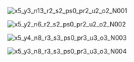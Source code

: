 ![x5_y3_n13_r2_s2_ps0_pr2_u2_o2_N001](https://user-images.githubusercontent.com/76483147/141643864-5ab7777a-f567-4b30-83d5-d47833dcc1ee.png)

![x5_y2_n6_r2_s2_ps0_pr2_u2_o2_N002](https://user-images.githubusercontent.com/76483147/141643866-cf758637-5757-4803-8a62-8d2342ef057c.png)

![x5_y4_n8_r3_s3_ps0_pr3_u3_o3_N003](https://user-images.githubusercontent.com/76483147/141643868-c159e131-186e-4b05-a9e7-a04aa756e7d1.png)

![x5_y3_n8_r3_s3_ps0_pr3_u3_o3_N004](https://user-images.githubusercontent.com/76483147/141643870-b1737698-b758-468b-9c42-4b2bdbc118c8.png)
